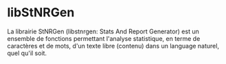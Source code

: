 # libStNRGen

La librairie StNRGen (libstnrgen: Stats And Report Generator) est un ensemble de fonctions permettant l'analyse statistique, en terme de caractères et de mots, d'un texte libre (contenu) dans un language naturel, quel qu'il soit. 
